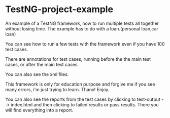 # TestNG-project-example


An example of a TestNG framework, how to run multiple tests all together without losing time.
The example has to do with a loan.(personal loan,car loan)

You can see how to run a few tests with the framework even if you have 100 test cases.

There are annotations for test cases, running before the the main test cases, or after the main test cases.

You can also see the xml files.

This framework is only for education purpose and forgive me if you see many errors, i'm just trying to learn. 
Thanx! Enjoy.



You can also see the reports from the test cases  by clicking to test-output --> index.html
                                        and then clicking to failed results or pass results.
                                        There you will find everything into a report.

